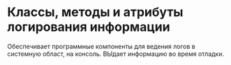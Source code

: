 Классы, методы и атрибуты логирования информации
====

Обеспечивает программные компоненты для ведения логов в системную област, на консоль.
ВЫдает информацию во время отладки.
